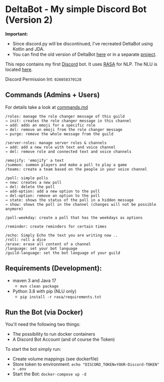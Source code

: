 # DeltaBot - My simple Discord Bot (Version 2)

**Important:**

* Since discord.py will be discontinued, I've recreated DeltaBot using Kotlin and JDA.
* You can find the old version of DeltaBot [here](https://github.com/dfuchss/DeltaBot/releases/tag/v1.0) or in a separate [project](https://github.com/dfuchss/DeltaBot-Legacy).

This repo contains my first [Discord](https://discordapp.com/) bot. It uses [RASA]("https://rasa.com") for NLP. The NLU is located [here](https://github.com/dfuchss/DeltaBot-NLU).

Discord Permission Int: `026058370128`

## Commands (Admins + Users)

For details take a look at [commands.md](./commands.md)

```
/roles: manage the role changer message of this guild
→ init: creates the role changer message in this channel
→ add: adds an emoji for a specific role
→ del: remove an emoji from the role changer message
→ purge: remove the whole message from the guild

/server-roles: manage server roles & channels
→ add: add a new role with text and voice channel
→ del: remove role and connected text and voice channels

/emojify: 'emojify' a text
/summon: summon players and make a poll to play a game
/teams: create a team based on the people in your voice channel

/poll: simple polls
→ new: creates a new poll
→ del: delete the poll
→ add-option: add a new option to the poll
→ del-option: remove an option to the poll
→ state: shows the status of the poll in a hidden message
→ show: shows the poll in the channel (changes will not be possible anymore)

/poll-weekday: create a poll that has the weekdays as options

/reminder: create reminders for certain times

/echo: Simply Echo the text you are writing now ..
/roll: roll a dice
/erase: erase all content of a channel
/language: set your bot language
/guild-language: set the bot language of your guild
```

## Requirements (Development):

* maven 3 and Java 17
    * `mvn clean package`
* Python 3.8 with pip (NLU only)
    * `pip install -r rasa/requirements.txt`

## Run the Bot (via Docker)

You'll need the following two things:

* The possibility to run docker containers
* A Discord Bot Account (and of course the Token)

To start the bot simply run:

* Create volume mappings (see dockerfile)
* Store token to environment: `echo "DISCORD_TOKEN=YOUR-Discord-TOKEN" > .env`
* Start the Bot: `docker-compose up -d`
